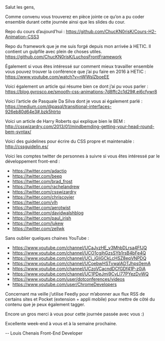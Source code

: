 Salut les gens,

Comme convenu vous trouverez en pièce jointe ce qu’on a pu coder ensemble durant cette journée ainsi que les slides du cour.

Repo du cours d’aujourd’hui : https://github.com/ChucKN0risK/Cours-H2-Animation-CSS3

Repo du framework que je me suis forgé depuis mon arrivée à HETIC. Il contient un gulpfile avec plein de choses utiles.
https://github.com/ChucKN0risK/LuchosFrontFramework

Également si vous êtes intéressé sur comment mieux travailler ensemble vous pouvez trouver la conférence que j’ai pu faire en 2016 à HETIC : 
https://www.youtube.com/watch?v=nWWslZboeEE

Voici également un article qui résume bien ce dont j’ai pu vous parler : 
https://blog.gyrosco.pe/smooth-css-animations-7d8ffc2c1d29#.ei6cfywr8

Voici l’article de Pasquale Da Silva dont je vous ai également parlé :
https://medium.com/@pasql/transitional-interfaces-926eb80d64e3#.bzk5htrtq

Voici un article de Harry Roberts qui explique bien le BEM :
http://csswizardry.com/2013/01/mindbemding-getting-your-head-round-bem-syntax/

Voici des guidelines pour écrire du CSS propre et maintenable : 
http://cssguidelin.es/

Voici les comptes twitter de personnes à suivre si vous êtes intéressé par le développement front-end : 
- https://twitter.com/adactio
- https://twitter.com/beep
- https://twitter.com/brad_frost
- https://twitter.com/rachelandrew
- https://twitter.com/csswizardry
- https://twitter.com/chriscoyier
- https://twitter.com/vlh
- https://twitter.com/aerotwist
- https://twitter.com/davidwalshblog
- https://twitter.com/paul_irish
- https://twitter.com/lukew
- https://twitter.com/zellwk

Sans oublier quelques chaines YouTube :
- https://www.youtube.com/channel/UCaJvzHE_y3MhbDLrsa4FfJQ
- https://www.youtube.com/channel/UCO1cgjhGzsSYb1rsB4bFe4Q
- https://www.youtube.com/channel/UCj_iGliGCkLcHSZ8eqVNPDQ
- https://www.youtube.com/channel/UCoebwHSTvwalADTJhps0emA
- https://www.youtube.com/channel/UCzoVCacndDCfGDf41P-z0iA
- https://www.youtube.com/channel/UC1PDeJmj9CvLl77PYezDvWQ
- https://www.youtube.com/user/dotconferences/videos
- https://www.youtube.com/user/ChromeDevelopers

Concernant ma veille j’utilise Feedly pour m’abonner aux flux RSS de certains sites et Pocket (extension + appli mobile) pour mettre de côté du contenu que je peux également tagger.

Encore un gros merci à vous pour cette journée passée avec vous :)

Excellente week-end à vous et à la semaine prochaine.

--
Louis Chenais
Front-End Developer